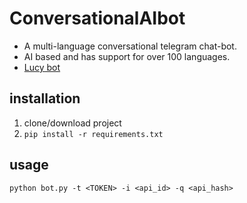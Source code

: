 # ConversationalAIbot
- A multi-language conversational telegram chat-bot. 
- AI based and has support for over 100 languages.
- [Lucy bot](https://t.me/aiconvbot)

## installation
1. clone/download project 
2. `pip install -r requirements.txt`

## usage
`python bot.py -t <TOKEN> -i <api_id> -q <api_hash>`






